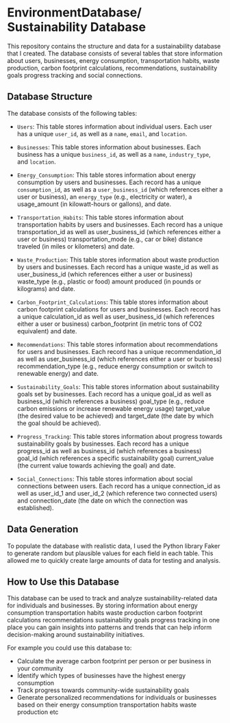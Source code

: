 # EnvironmentDatabase/ Sustainability Database

This repository contains the structure and data for a sustainability database that I created. The database consists of several tables that store information about users, businesses, energy consumption, transportation habits, waste production, carbon footprint calculations, recommendations, sustainability goals progress tracking and social connections.

## Database Structure

The database consists of the following tables:

- `Users`: This table stores information about individual users. Each user has a unique `user_id`, as well as a `name`, `email`, and `location`.

- `Businesses`: This table stores information about businesses. Each business has a unique `business_id`, as well as a `name`, `industry_type`, and `location`.

- `Energy_Consumption`: This table stores information about energy consumption by users and businesses. Each record has a unique `consumption_id`, as well as a `user_business_id` (which references either a user or business), an `energy_type` (e.g., electricity or water), a usage_amount (in kilowatt-hours or gallons), and date.

-  `Transportation_Habits`: This table stores information about transportation habits by users and businesses. Each record has a unique transportation_id as well as user_business_id (which references either a user or business) transportation_mode (e.g., car or bike) distance traveled (in miles or kilometers) and date.

- `Waste_Production`: This table stores information about waste production by users and businesses. Each record has a unique waste_id as well as user_business_id (which references either a user or business) waste_type (e.g., plastic or food) amount produced (in pounds or kilograms) and date.

- `Carbon_Footprint_Calculations`: This table stores information about carbon footprint calculations for users and businesses. Each record has a unique calculation_id as well as user_business_id (which references either a user or business) carbon_footprint (in metric tons of CO2 equivalent) and date.

- `Recommendations`: This table stores information about recommendations for users and businesses. Each record has a unique recommendation_id as well as user_business_id (which references either a user or business) recommendation_type (e.g., reduce energy consumption or switch to renewable energy) and date.

- `Sustainability_Goals`: This table stores information about sustainability goals set by businesses. Each record has a unique goal_id as well as business_id (which references a business) goal_type (e.g., reduce carbon emissions or increase renewable energy usage) target_value (the desired value to be achieved) and target_date (the date by which the goal should be achieved).

- `Progress_Tracking`: This table stores information about progress towards sustainability goals by businesses. Each record has a unique progress_id as well as business_id (which references a business) goal_id (which references a specific sustainability goal) current_value (the current value towards achieving the goal) and date.

- `Social_Connections`: This table stores information about social connections between users. Each record has a unique connection_id as well as user_id_1 and user_id_2 (which reference two connected users) and connection_date (the date on which the connection was established).

## Data Generation

To populate the database with realistic data, I used the Python library Faker to generate random but plausible values for each field in each table. This allowed me to quickly create large amounts of data for testing and analysis.

## How to Use this Database

This database can be used to track and analyze sustainability-related data for individuals and businesses. By storing information about energy consumption transportation habits waste production carbon footprint calculations recommendations sustainability goals progress tracking in one place you can gain insights into patterns and trends that can help inform decision-making around sustainability initiatives.

For example you could use this database to:

- Calculate the average carbon footprint per person or per business in your community
- Identify which types of businesses have the highest energy consumption
- Track progress towards community-wide sustainability goals
- Generate personalized recommendations for individuals or businesses based on their energy consumption transportation habits waste production etc
